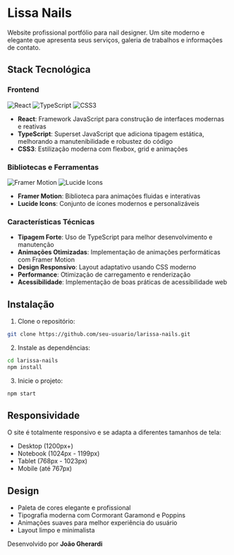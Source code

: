 # Lissa Nails

Website profissional portfólio para nail designer. Um site moderno e elegante que apresenta seus serviços, galeria de trabalhos e informações de contato.

## Stack Tecnológica

### Frontend
<div align="left">
  <img src="https://img.shields.io/badge/React-20232A?style=for-the-badge&logo=react&logoColor=61DAFB" alt="React" />
  <img src="https://img.shields.io/badge/TypeScript-007ACC?style=for-the-badge&logo=typescript&logoColor=white" alt="TypeScript" />
  <img src="https://img.shields.io/badge/CSS3-1572B6?style=for-the-badge&logo=css3&logoColor=white" alt="CSS3" />
</div>

- **React**: Framework JavaScript para construção de interfaces modernas e reativas
- **TypeScript**: Superset JavaScript que adiciona tipagem estática, melhorando a manutenibilidade e robustez do código
- **CSS3**: Estilização moderna com flexbox, grid e animações

### Bibliotecas e Ferramentas
<div align="left">
  <img src="https://img.shields.io/badge/Framer_Motion-0055FF?style=for-the-badge&logo=framer&logoColor=white" alt="Framer Motion" />
  <img src="https://img.shields.io/badge/Lucide_Icons-000000?style=for-the-badge&logo=lucide&logoColor=white" alt="Lucide Icons" />
</div>

- **Framer Motion**: Biblioteca para animações fluidas e interativas
- **Lucide Icons**: Conjunto de ícones modernos e personalizáveis

### Características Técnicas

- **Tipagem Forte**: Uso de TypeScript para melhor desenvolvimento e manutenção
- **Animações Otimizadas**: Implementação de animações performáticas com Framer Motion
- **Design Responsivo**: Layout adaptativo usando CSS moderno
- **Performance**: Otimização de carregamento e renderização
- **Acessibilidade**: Implementação de boas práticas de acessibilidade web

## Instalação

1. Clone o repositório:
```bash
git clone https://github.com/seu-usuario/larissa-nails.git
```

2. Instale as dependências:
```bash
cd larissa-nails
npm install
```

3. Inicie o projeto:
```bash
npm start
```

## Responsividade

O site é totalmente responsivo e se adapta a diferentes tamanhos de tela:
- Desktop (1200px+)
- Notebook (1024px - 1199px)
- Tablet (768px - 1023px)
- Mobile (até 767px)

## Design

- Paleta de cores elegante e profissional
- Tipografia moderna com Cormorant Garamond e Poppins
- Animações suaves para melhor experiência do usuário
- Layout limpo e minimalista


Desenvolvido por **João Gherardi**
